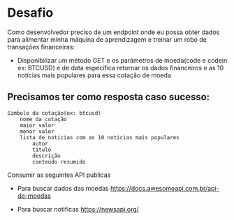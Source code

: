 # Desafio

Como desenvolvedor preciso de um endpoint onde eu possa obter dados para alimentar minha máquina de aprendizagem e treinar um robo de transações financeiras:
- Disponibilizar um método GET e os parâmetros de moeda(code e codein ex: BTCUSD) e de data específica retornar os dados financeiros e as 10 notícias mais populares para essa cotação de moeda

## Precisamos ter como resposta caso sucesso:

```
Simbolo da cotação(ex: btcusd)
    nome da cotação
    maior valor
    menor valor
    lista de noticias com as 10 noticias mais populares
        autor
        titulo
        descrição
        conteúdo resumido
```

Consumir as seguintes API publicas

- Para buscar dados das moedas
https://docs.awesomeapi.com.br/api-de-moedas

- Para buscar notificas 
https://newsapi.org/

